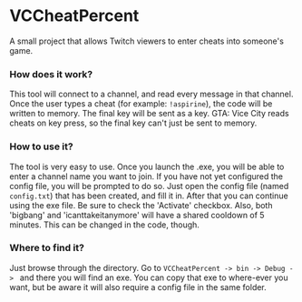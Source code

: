 # VCCheatPercent
A small project that allows Twitch viewers to enter cheats into someone's game.

### How does it work?
This tool will connect to a channel, and read every message in that channel. Once the user types a cheat (for example: ```!aspirine```), the code will be written to memory. The final key will be sent as a key. GTA: Vice City reads cheats on key press, so the final key can't just be sent to memory.

### How to use it?
The tool is very easy to use. Once  you launch the .exe, you will be able to enter a channel name you want to join.  If you have not yet configured the config file, you will be prompted to do so. Just open the config file (named ```config.txt```) that has been created, and fill it in. After that you can continue using the exe file. Be sure to check the 'Activate' checkbox. 
Also, both 'bigbang' and 'icanttakeitanymore' will have a shared cooldown of 5 minutes. This can be changed in the code, though.

### Where to find it?
Just browse through the directory. Go to ```VCCheatPercent -> bin -> Debug -> ``` and there you will find an exe. You can copy that exe to where-ever you want, but be aware it will also require a config file in the same folder.
